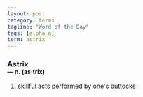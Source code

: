 ```yaml
---
layout: post
category: terms
tagline: "Word of the Day"
tags: [alpha_a]
term: astrix
---
```


<h3>Astrix<br/> <small>&mdash; n. (as<span>&middot;</span>trix)</small></h3>
<p><ol><li>skillful acts performed by one's buttocks</li>
</ol></p>

